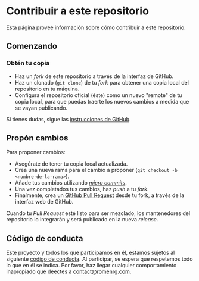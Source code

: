# Contribuir a este repositorio

Esta página provee información sobre cómo contribuir a este repositorio.

## Comenzando

### Obtén tu copia

* Haz un _fork_ de este repositorio a través de la interfaz de GitHub.
* Haz un clonado (`git clone`) de tu _fork_ para obtener una copia local del repositorio en tu máquina.
* Configura el repositorio oficial (éste) como un nuevo "remote" de tu copia local, para que puedas traerte los nuevos cambios a medida que se vayan publicando.

Si tienes dudas, sigue las [instrucciones de GitHub](https://help.github.com/articles/fork-a-repo/).

## Propón cambios

Para proponer cambios:
 * Asegúrate de tener tu copia local actualizada.
 * Crea una nueva rama para el cambio a proponer (`git checkout -b <nombre-de-la-rama>`).
 * Añade tus cambios utilizando [_micro commits_](https://lucasr.org/2011/01/29/micro-commits/).
 * Una vez completados tus cambios, haz _push_ a tu _fork_.
 * Finalmente, crea un [GitHub Pull Request](https://help.github.com/articles/creating-a-pull-request-from-a-fork/) desde tu fork, a través de la interfaz web de GitHub.

Cuando tu _Pull Request_ esté listo para ser mezclado, los mantenedores del repositorio lo integrarán y será publicado en la nueva _release_.

## Código de conducta

Este proyecto y todos los que participamos en él, estamos sujetos al siguiente [código de conducta](CODE_OF_CONDUCT.md). Al participar, se espera que respetemos todo lo que en él se indica. Por favor, haz llegar cualquier comportamiento inapropiado que deectes a [contact@romenrg.com](mailto:contact@romenrg.com).
